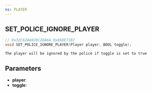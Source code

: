 ```yaml
---
ns: PLAYER
---
```

## SET_POLICE_IGNORE_PLAYER

```c
// 0x32C62AA929C2DA6A 0xE6DE71B7
void SET_POLICE_IGNORE_PLAYER(Player player, BOOL toggle);
```

```
The player will be ignored by the police if toggle is set to true  
```

## Parameters
* **player**: 
* **toggle**: 

